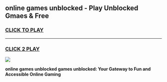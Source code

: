 
## online games unblocked - Play Unblocked Gmaes & Free
<h3>
<a href="https://premium.freeplayer.one?title=online_games_unblocked&ref=20F">CLICK TO PLAY</a></h3>
<hr>

<h3>
<a href="https://premium.freeplayer.one?title=online_games_unblocked&ref=20F">CLICK 2 PLAY</a>
  
</h3>

<a href="https://premium.freeplayer.one?title=online_games_unblocked&ref=20F/"><img src="https://clearcache.store/games.png"></a>


**online games unblocked games unblocked: Your Gateway to Fun and Accessible Online Gaming**
